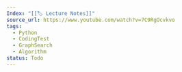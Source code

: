 ```yaml
---
Index: "[[🏷 Lecture Notes]]"
source_url: https://www.youtube.com/watch?v=7C9RgOcvkvo
tags:
  - Python
  - CodingTest
  - GraphSearch
  - Algorithm
status: Todo
---
```

